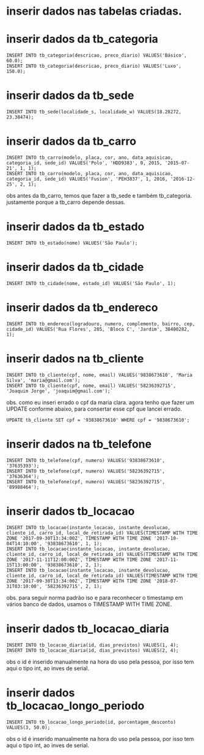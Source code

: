 # inserir dados nas tabelas criadas.

# inserir dados da tb_categoria
```
INSERT INTO tb_categoria(descricao, preco_diario) VALUES('Básico', 60.0);
INSERT INTO tb_categoria(descricao, preco_diario) VALUES('Luxo', 150.0);
```

# inserir dados da tb_sede
```
INSERT INTO tb_sede(localidade_s, localidade_w) VALUES(18.28272, 23.38474);
```

# inserir dados da tb_carro
```
INSERT INTO tb_carro(modelo, placa, cor, ano, data_aquisicao, categoria_id, sede_id) VALUES('Polo', 'HDD9383', 0, 2015, '2015-07-21', 1, 1);
INSERT INTO tb_carro(modelo, placa, cor, ano, data_aquisicao, categoria_id, sede_id) VALUES('Fusion', 'PEH3837', 1, 2016, '2016-12-25', 2, 1);
```

obs antes da tb_carro, temos que fazer a tb_sede e também tb_categoria. justamente porque a tb_carro depende dessas.

# inserir dados da tb_estado
```
INSERT INTO tb_estado(nome) VALUES('São Paulo');
```

# inserir dados da tb_cidade
```
INSERT INTO tb_cidade(nome, estado_id) VALUES('São Paulo', 1);
```

# inserir dados da tb_endereco
```
INSERT INTO tb_endereco(logradouro, numero, complemento, bairro, cep, cidade_id) VALUES('Rua Flores', 205, 'Bloco C', 'Jardim', 38400282, 1);
```

# inserir dados na tb_cliente
```
INSERT INTO tb_cliente(cpf, nome, email) VALUES('9838673610', 'Maria Silva', 'maria@gmail.com');
INSERT INTO tb_cliente(cpf, nome, email) VALUES('58236392715', 'Joaquim Jorge', 'joaquim@gmail.com');`
```

obs. como eu inseri errado o cpf da maria clara. agora tenho que fazer um UPDATE conforme abaixo, para consertar esse cpf que lancei errado.

```
UPDATE tb_cliente SET cpf = '93838673610' WHERE cpf = '9838673610';
```

# inserir dados na tb_telefone

```
INSERT INTO tb_telefone(cpf, numero) VALUES('93838673610', '37635393');
INSERT INTO tb_telefone(cpf, numero) VALUES('58236392715', '37636364');
INSERT INTO tb_telefone(cpf, numero) VALUES('58236392715', '89988464');
```

# inserir dados tb_locacao
```
INSERT INTO tb_locacao(instante_locacao, instante_devolucao, cliente_id, carro_id, local_de_retirada_id) VALUES(TIMESTAMP WITH TIME ZONE '2017-09-30T13:34:00Z', TIMESTAMP WITH TIME ZONE '2017-10-04T14:10:00', '93838673610', 1, 1);
INSERT INTO tb_locacao(instante_locacao, instante_devolucao, cliente_id, carro_id, local_de_retirada_id) VALUES(TIMESTAMP WITH TIME ZONE '2017-11-11T12:00:00Z', TIMESTAMP WITH TIME ZONE '2017-11-15T13:00:00', '93838673610', 2, 1);
INSERT INTO tb_locacao(instante_locacao, instante_devolucao, cliente_id, carro_id, local_de_retirada_id) VALUES(TIMESTAMP WITH TIME ZONE '2017-09-30T13:34:00Z', TIMESTAMP WITH TIME ZONE '2018-07-31T03:10:00', '58236392715', 2, 1);
```

obs. para seguir norma padrão iso e para reconhecer o timestamp em vários banco de dados, usamos o TIMESTAMP WITH TIME ZONE.

# inserir dados tb_locacao_diaria
```
INSERT INTO tb_locacao_diaria(id, dias_previstos) VALUES(1, 4);
INSERT INTO tb_locacao_diaria(id, dias_previstos) VALUES(2, 4);
```
obs o id é inserido manualmente na hora do uso pela pessoa, por isso tem aqui o tipo int, ao inves de serial.

# inserir dados tb_locacao_longo_periodo
```
INSERT INTO tb_locacao_longo_periodo(id, porcentagem_desconto) VALUES(3, 50.0);
```
obs o id é inserido manualmente na hora do uso pela pessoa, por isso tem aqui o tipo int, ao inves de serial.
